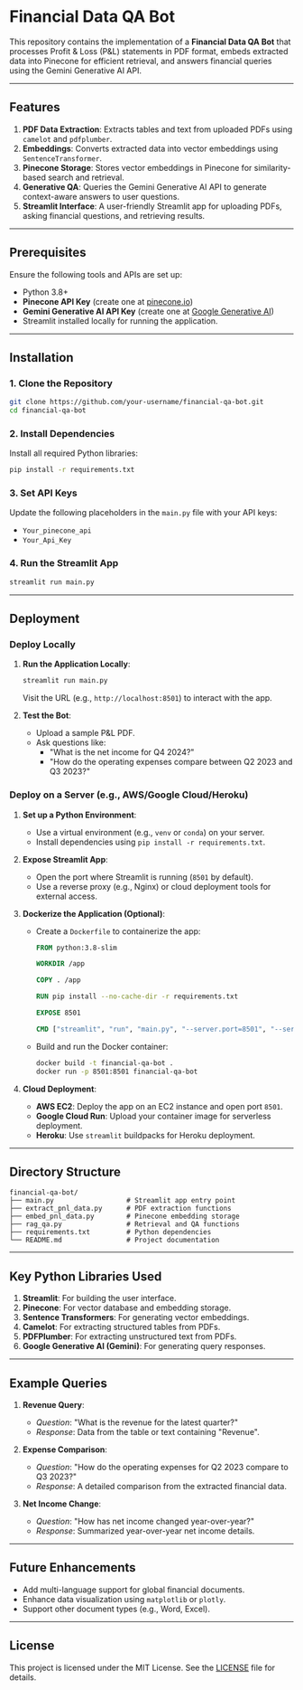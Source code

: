# Financial Data QA Bot

This repository contains the implementation of a **Financial Data QA Bot** that processes Profit & Loss (P&L) statements in PDF format, embeds extracted data into Pinecone for efficient retrieval, and answers financial queries using the Gemini Generative AI API.

---

## Features

1. **PDF Data Extraction**: Extracts tables and text from uploaded PDFs using `camelot` and `pdfplumber`.
2. **Embeddings**: Converts extracted data into vector embeddings using `SentenceTransformer`.
3. **Pinecone Storage**: Stores vector embeddings in Pinecone for similarity-based search and retrieval.
4. **Generative QA**: Queries the Gemini Generative AI API to generate context-aware answers to user questions.
5. **Streamlit Interface**: A user-friendly Streamlit app for uploading PDFs, asking financial questions, and retrieving results.

---

## Prerequisites

Ensure the following tools and APIs are set up:

- Python 3.8+
- **Pinecone API Key** (create one at [pinecone.io](https://pinecone.io))
- **Gemini Generative AI API Key** (create one at [Google Generative AI](https://genai.google/))
- Streamlit installed locally for running the application.

---

## Installation

### 1. Clone the Repository
   ```bash
   git clone https://github.com/your-username/financial-qa-bot.git
   cd financial-qa-bot
   ```

### 2. Install Dependencies
   Install all required Python libraries:
   ```bash
   pip install -r requirements.txt
   ```

### 3. Set API Keys
   Update the following placeholders in the `main.py` file with your API keys:
   - `Your_pinecone_api`
   - `Your_Api_Key`

### 4. Run the Streamlit App
   ```bash
   streamlit run main.py
   ```

---

## Deployment

### Deploy Locally

1. **Run the Application Locally**:
   ```bash
   streamlit run main.py
   ```
   Visit the URL (e.g., `http://localhost:8501`) to interact with the app.

2. **Test the Bot**:
   - Upload a sample P&L PDF.
   - Ask questions like:
     - "What is the net income for Q4 2024?"
     - "How do the operating expenses compare between Q2 2023 and Q3 2023?"

### Deploy on a Server (e.g., AWS/Google Cloud/Heroku)

1. **Set up a Python Environment**:
   - Use a virtual environment (e.g., `venv` or `conda`) on your server.
   - Install dependencies using `pip install -r requirements.txt`.

2. **Expose Streamlit App**:
   - Open the port where Streamlit is running (`8501` by default).
   - Use a reverse proxy (e.g., Nginx) or cloud deployment tools for external access.

3. **Dockerize the Application (Optional)**:
   - Create a `Dockerfile` to containerize the app:
     ```dockerfile
     FROM python:3.8-slim

     WORKDIR /app

     COPY . /app

     RUN pip install --no-cache-dir -r requirements.txt

     EXPOSE 8501

     CMD ["streamlit", "run", "main.py", "--server.port=8501", "--server.address=0.0.0.0"]
     ```
   - Build and run the Docker container:
     ```bash
     docker build -t financial-qa-bot .
     docker run -p 8501:8501 financial-qa-bot
     ```

4. **Cloud Deployment**:
   - **AWS EC2**: Deploy the app on an EC2 instance and open port `8501`.
   - **Google Cloud Run**: Upload your container image for serverless deployment.
   - **Heroku**: Use `streamlit` buildpacks for Heroku deployment.

---

## Directory Structure

```plaintext
financial-qa-bot/
├── main.py                  # Streamlit app entry point
├── extract_pnl_data.py      # PDF extraction functions
├── embed_pnl_data.py        # Pinecone embedding storage
├── rag_qa.py                # Retrieval and QA functions
├── requirements.txt         # Python dependencies
└── README.md                # Project documentation
```

---

## Key Python Libraries Used

1. **Streamlit**: For building the user interface.
2. **Pinecone**: For vector database and embedding storage.
3. **Sentence Transformers**: For generating vector embeddings.
4. **Camelot**: For extracting structured tables from PDFs.
5. **PDFPlumber**: For extracting unstructured text from PDFs.
6. **Google Generative AI (Gemini)**: For generating query responses.

---

## Example Queries

1. **Revenue Query**:
   - *Question*: "What is the revenue for the latest quarter?"
   - *Response*: Data from the table or text containing "Revenue".

2. **Expense Comparison**:
   - *Question*: "How do the operating expenses for Q2 2023 compare to Q3 2023?"
   - *Response*: A detailed comparison from the extracted financial data.

3. **Net Income Change**:
   - *Question*: "How has net income changed year-over-year?"
   - *Response*: Summarized year-over-year net income details.

---

## Future Enhancements

- Add multi-language support for global financial documents.
- Enhance data visualization using `matplotlib` or `plotly`.
- Support other document types (e.g., Word, Excel).

---

## License

This project is licensed under the MIT License. See the [LICENSE](LICENSE) file for details.

